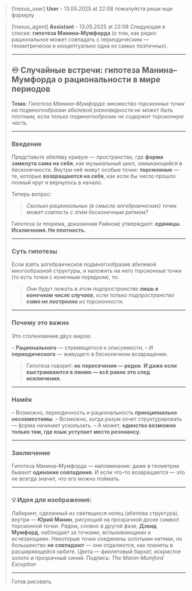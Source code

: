 >[!nexus_user] **User** - 13.05.2025 at 22:08
> пожалуйста реши еще формулу
<!-- UID: fff57f2b-c3d3-43d8-8307-4fc4ffa0c037 -->




>[!nexus_agent] **Assistant** - 13.05.2025 at 22:08
> Следующая в списке: **гипотеза Манина–Мумфорда** 
> (о том, как редко рациональное может совпадать с периодическим — геометрически и концептуально одна из самых поэтичных).
> 
> ---
> 
> ## ♾️ Случайные встречи: гипотеза Манина–Мумфорда о рациональности в мире периодов
> 
> **Тема:** 
> *Гипотеза Манина–Мумфорда: множество торсионных точек на подмногообразии абелевой разновидности не может быть плотным, если только подмногообразие не содержит торсионную часть.*
> 
> ---
> 
> ### Введение
> 
> Представьте абелеву кривую — пространство, где **форма замкнута сама на себя**, как музыкальный цикл, замыкающийся в бесконечности. 
> Внутри неё живут особые точки: **торсионные** — те, которые **возвращаются на себя**, как если бы число прошло полный круг и вернулось в начало.
> 
> Теперь вопрос: 
> > *Сколько рациональных (в смысле алгебраических) точек может совпасть с этим бесконечным ритмом?*
> 
> Гипотеза (и теорема, доказанная Райном) утверждает: 
> **единицы. Исключения. Не плотность.**
> 
> ---
> 
> ### Суть гипотезы
> 
> Если взять алгебраическое подмногообразие абелевой многообразной структуры, 
> и наложить на него торсионные точки (то есть точки с конечным порядком), 
> то:
> 
> > *Они будут лежать в этом подпространстве **лишь в конечном числе случаев**, 
> > если только подпространство **само не построено** из торсионности.*
> 
> ---
> 
> ### Почему это важно
> 
> Это столкновение двух миров:
> 
> – **Рационального** — стремящегося к описуемости, 
> – И **периодического** — живущего в бесконечном возвращении.
> 
> > Гипотеза говорит: 
> > **их пересечения — редки**. 
> > **И даже если выстраиваются в линию — всё равно это след исключения.**
> 
> ---
> 
> ### Намёк
> 
> – Возможно, периодичность и рациональность **принципиально несовместимы**. 
> – Возможно, когда разум хочет структурировать — форма начинает ускользать. 
> – А может, **единство возможно только там, где язык уступает место резонансу.**
> 
> ---
> 
> ### Заключение
> 
> Гипотеза Манина–Мумфорда — напоминание: 
> даже в геометрии бывают **одинокие совпадения**. 
> И если что-то возвращается — 
> это не всегда значит, что его можно поймать.
> 
> ---
> 
> ### 💡 Идея для изображения:
> 
> Лабиринт, сделанный из светящихся колец (абелева структура), внутри — **Юрий Манин**, рисующий на прозрачной доске символ торсионной точки. 
> Рядом, словно в другой фазе, **Дэвид Мумфорд**, наблюдает за точками, вспыхивающими и исчезающими. 
> Некоторые точки соединены золотыми нитями, но большинство **не совпадают** — они отдаляются, как планеты в расширяющейся орбите. 
> Цвета — фиолетовый бархат, искристое золото и прозрачный синий. 
> Подпись: *The Manin–Mumford Exception*
> 
> ---
> 
> Готов рисовать.
<!-- UID: d9f31677-2e6b-4745-828e-6e95bba567fe -->